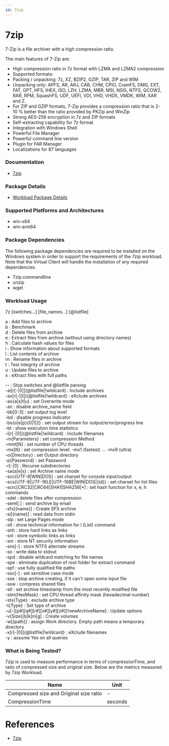 ```yaml
---
id: 7zip
---
```


# 7zip
7-Zip is a file archiver with a high compression ratio.

The main features of 7-Zip are:
* High compression ratio in 7z format with LZMA and LZMA2 compression
* Supported formats:
* Packing / unpacking: 7z, XZ, BZIP2, GZIP, TAR, ZIP and WIM
* Unpacking only: APFS, AR, ARJ, CAB, CHM, CPIO, CramFS, DMG, EXT, FAT, GPT, HFS, IHEX, ISO, LZH, LZMA, MBR, MSI, NSIS, NTFS, QCOW2, RAR, RPM, SquashFS, UDF, UEFI, VDI, VHD, VHDX, VMDK, WIM, XAR and Z.
* For ZIP and GZIP formats, 7-Zip provides a compression ratio that is 2-10 % better than the ratio provided by PKZip and WinZip
* Strong AES-256 encryption in 7z and ZIP formats
* Self-extracting capability for 7z format
* Integration with Windows Shell
* Powerful File Manager
* Powerful command line version
* Plugin for FAR Manager
* Localizations for 87 languages

### Documentation
* [7zip](https://www.7-zip.org/)

### Package Details
* [Workload Package Details](../VirtualClient.Documentation/DependencyPackages.md)

### Supported Platforms and Architectures
* win-x64
* win-arm64

### Package Dependencies
The following package dependencies are required to be installed on the Windows system in order to support the requirements
of the 7zip workload. Note that the Virtual Client will handle the installation of any required dependencies.

* 7zip.commandline
* unzip
* wget

### Workload Usage 
7z  [switches...] [file_names...] [@listfile]


  a : Add files to archive <br/>
  b : Benchmark <br/>
  d : Delete files from archive <br/>
  e : Extract files from archive (without using directory names) <br/>
  h : Calculate hash values for files <br/>
  i : Show information about supported formats <br/>
  l : List contents of archive <br/>
  rn : Rename files in archive <br/>
  t : Test integrity of archive <br/>
  u : Update files to archive <br/>
  x : eXtract files with full paths <br/>


  -- : Stop switches and @listfile parsing <br/>
  -ai[r[-|0]]{@listfile|!wildcard} : Include archives <br/>
  -ax[r[-|0]]{@listfile|!wildcard} : eXclude archives <br/>
  -ao{a|s|t|u} : set Overwrite mode <br/> 
  -an : disable archive_name field <br/>
  -bb[0-3] : set output log level <br/>
  -bd : disable progress indicator <br/>
  -bs{o|e|p}{0|1|2} : set output stream for output/error/progress line <br/>
  -bt : show execution time statistics <br/>
  -i[r[-|0]]{@listfile|!wildcard} : Include filenames <br/>
  -m{Parameters} : set compression Method <br/>
    -mmt[N] : set number of CPU threads <br/>
    -mx[N] : set compression level: -mx1 (fastest) ... -mx9 (ultra) <br/>
  -o{Directory} : set Output directory <br/>
  -p{Password} : set Password <br/>
  -r[-|0] : Recurse subdirectories <br/>
  -sa{a|e|s} : set Archive name mode <br/>
  -scc{UTF-8|WIN|DOS} : set charset for console input/output <br/>
  -scs{UTF-8|UTF-16LE|UTF-16BE|WIN|DOS|{id}} : set charset for list files <br/>
  -scrc[CRC32|CRC64|SHA1|SHA256|*] : set hash function for x, e, h commands <br/>
  -sdel : delete files after compression <br/>
  -seml[.] : send archive by email <br/>
  -sfx[{name}] : Create SFX archive <br/>
  -si[{name}] : read data from stdin <br/>
  -slp : set Large Pages mode <br/>
  -slt : show technical information for l (List) command <br/>
  -snh : store hard links as links <br/>
  -snl : store symbolic links as links <br/>
  -sni : store NT security information <br/>
  -sns[-] : store NTFS alternate streams <br/>
  -so : write data to stdout <br/>
  -spd : disable wildcard matching for file names <br/>
  -spe : eliminate duplication of root folder for extract command <br/>
  -spf : use fully qualified file paths <br/>
  -ssc[-] : set sensitive case mode <br/>
  -sse : stop archive creating, if it can't open some input file <br/>
  -ssw : compress shared files <br/>
  -stl : set archive timestamp from the most recently modified file <br/>
  -stm{HexMask} : set CPU thread affinity mask (hexadecimal number) <br/>
  -stx{Type} : exclude archive type <br/>
  -t{Type} : Set type of archive <br/>
  -u[-][p#][q#][r#][x#][y#][z#][!newArchiveName] : Update options <br/>
  -v{Size}[b|k|m|g] : Create volumes <br/>
  -w[{path}] : assign Work directory. Empty path means a temporary directory <br/>
  -x[r[-|0]]{@listfile|!wildcard} : eXclude filenames <br/>
  -y : assume Yes on all queries


### What is Being Tested?
7zip is used to measure performance in terms of compressionTime, and ratio of compressed size and original size. Below are the metrics measured by 7zip Workload.

| Name                                  |   Unit     |
|--------------------------------------|-----------|
| Compressed size and Original size ratio        | -  |
| CompressionTime   | seconds |

# References
* [7zip](https://www.7-zip.org/)